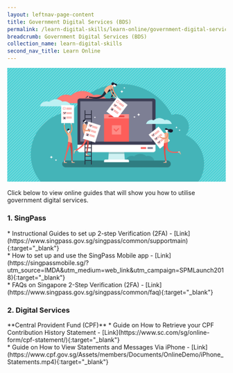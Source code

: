 ```yaml
---
layout: leftnav-page-content
title: Government Digital Services (BDS)
permalink: /learn-digital-skills/learn-online/government-digital-services-bds/
breadcrumb: Government Digital Services (BDS)
collection_name: learn-digital-skills
second_nav_title: Learn Online
---
```

![1](/images/learn-online/government-digital-services.jpg)

Click below to view online guides that will show you how to utilise government digital services.<br>

<h3>1. SingPass</h3>
*  Instructional Guides to set up 2-step Verification (2FA) - [Link](https://www.singpass.gov.sg/singpass/common/supportmain){:target="_blank"}<br>
*  How to set up and use the SingPass Mobile app - [Link](https://singpassmobile.sg/?utm_source=IMDA&utm_medium=web_link&utm_campaign=SPMLaunch2018){:target="_blank"}<br>
*  FAQs on Singapore 2-Step Verification (2FA)  - [Link](https://www.singpass.gov.sg/singpass/common/faq){:target="_blank"}<br>

<h3>2. Digital Services</h3>
**Central Provident Fund (CPF)**
* Guide on How to Retrieve your CPF Contribution History Statement - [Link](https://www.sc.com/sg/online-form/cpf-statement/){:target="_blank"}<br>
* Guide on How to View Statements and Messages Via iPhone - [Link](https://www.cpf.gov.sg/Assets/members/Documents/OnlineDemo/iPhone_Statements.mp4){:target="_blank"}



